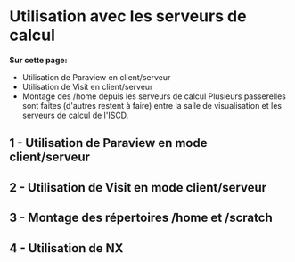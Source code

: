 # Utilisation avec les serveurs de calcul
**Sur cette page:**
* Utilisation de Paraview en client/serveur
* Utilisation de Visit en client/serveur
* Montage des /home depuis les serveurs de calcul
Plusieurs passerelles sont faites (d'autres restent à faire) entre la salle de visualisation et les serveurs de calcul de l'ISCD. 

## 1 - Utilisation de Paraview en mode client/serveur

## 2 - Utilisation de Visit en mode client/serveur

## 3 - Montage des répertoires /home et /scratch

## 4 - Utilisation de NX

